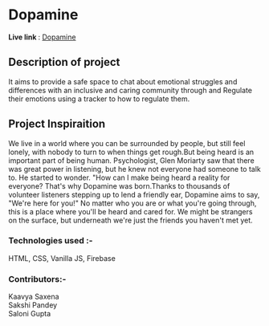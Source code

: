 # Dopamine

<strong> Live link </strong> : <a href="https://salonigupta1100.github.io/Dopamine/"> Dopamine </a>

<h2> Description of project</h2>

It aims to provide a safe space to chat about emotional struggles and differences with an inclusive and caring community through and Regulate their emotions using a tracker to how to regulate them.

<h2> Project Inspiraition</h2>

We live in a world where you can be surrounded by people, but still feel lonely, with nobody to turn to when things get rough.But being heard is an important part of being human. Psychologist, Glen Moriarty saw that there was great power in listening, but he knew not everyone had someone to talk to. He started to wonder. "How can I make being heard a reality for everyone? That's why Dopamine was born.Thanks to thousands of volunteer listeners stepping up to lend a friendly ear, Dopamine aims to say, "We're here for you!" No matter who you are or what you're going through, this is a place where you'll be heard and cared for. We might be strangers on the surface, but underneath we're just the friends you haven't met yet. 

<h3>Technologies used :-</h3> HTML, CSS, Vanilla JS, Firebase

<h3>Contributors:-</h3>Kaavya Saxena <br> Sakshi Pandey <br> Saloni Gupta
